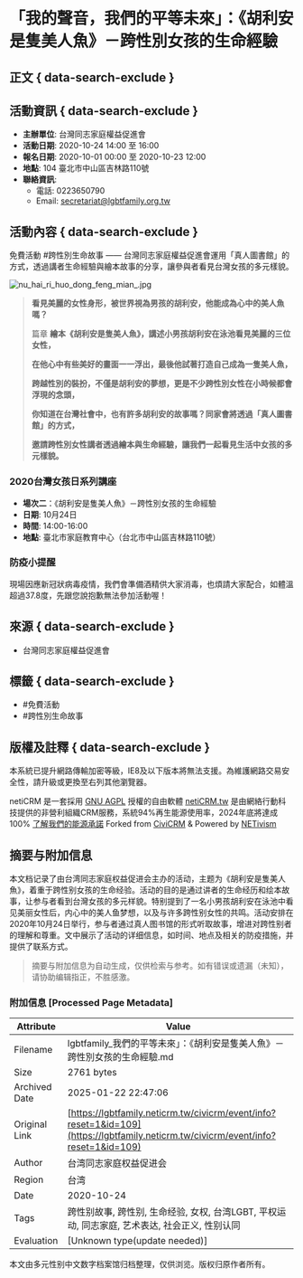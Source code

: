 # 「我的聲音，我們的平等未來」：《胡利安是隻美人魚》－跨性別女孩的生命經驗

## 正文 { data-search-exclude }


## 活動資訊 { data-search-exclude }

- **主辦單位**: 台灣同志家庭權益促進會
- **活動日期**: 2020-10-24 14:00 至 16:00
- **報名日期**: 2020-10-01 00:00 至 2020-10-23 12:00
- **地點**: 104 臺北市中山區吉林路110號
- **聯絡資訊**:
  - 電話: 0223650790
  - Email: [secretariat@lgbtfamily.org.tw](mailto:secretariat@lgbtfamily.org.tw)

## 活動內容 { data-search-exclude }

免費活動 #跨性別生命故事 —— 台灣同志家庭權益促進會運用「真人圖書館」的方式，透過講者生命經驗與繪本故事的分享，讓參與者看見台灣女孩的多元樣貌。

![nu_hai_ri_huo_dong_feng_mian_.jpg](https://lgbtfamily.neticrm.tw/sites/lgbtfamily.neticrm.tw/files/u4/nu_hai_ri_huo_dong_feng_mian_.jpg)

> **看見美麗的女性身形，被世界視為男孩的胡利安，他能成為心中的美人魚嗎？**
>
> 篇章 **繪本《胡利安是隻美人魚》，講述小男孩胡利安在泳池看見美麗的三位女性，**
>
> **在他心中有些美好的畫面一一浮出，最後他試著打造自己成為一隻美人魚，**
>
> **跨越性別的裝扮，不僅是胡利安的夢想，更是不少跨性別女性在小時候都會浮現的念頭，**
>
> **你知道在台灣社會中，也有許多胡利安的故事嗎？同家會將透過「真人圖書館」的方式，**
>
> **邀請跨性別女性講者透過繪本與生命經驗，讓我們一起看見生活中女孩的多元樣貌。**

### 2020台灣女孩日系列講座

- **場次二**：《胡利安是隻美人魚》－跨性別女孩的生命經驗
- **日期**: 10月24日
- **時間**: 14:00-16:00
- **地點**: 臺北市家庭教育中心（台北市中山區吉林路110號）

### 防疫小提醒

現場因應新冠狀病毒疫情，我們會準備酒精供大家消毒，也煩請大家配合，如體溫超過37.8度，先跟您說抱歉無法參加活動喔！

## 來源 { data-search-exclude }

- 台灣同志家庭權益促進會

## 標籤 { data-search-exclude }

- #免費活動
- #跨性別生命故事

## 版權及註釋 { data-search-exclude }

本系統已提升網路傳輸加密等級，IE8及以下版本將無法支援。為維護網路交易安全性，請升級或更換至右列其他瀏覽器。

netiCRM 是一套採用 [GNU AGPL](http://www.gnu.org/licenses/agpl-3.0.html) 授權的自由軟體 [netiCRM.tw](https://neticrm.tw) 是由網絡行動科技提供的非營利組織CRM服務，系統94%再生能源使用率，2024年底將達成100% [了解我們的能源承諾](https://neticrm.tw/news/21379) Forked from [CiviCRM](http://civicrm.tw) & Powered by [NETivism](https://netivism.com.tw)
<!-- tcd_original_link https://lgbtfamily.neticrm.tw/civicrm/event/info?reset=1&id=109 -->


## 摘要与附加信息

<!-- tcd_abstract -->
本文档记录了由台湾同志家庭权益促进会主办的活动，主题为《胡利安是隻美人魚》，着重于跨性别女孩的生命经验。活动的目的是通过讲者的生命经历和绘本故事，让参与者看到台灣女孩的多元样貌。特别提到了一名小男孩胡利安在泳池中看见美丽女性后，内心中的美人鱼梦想，以及与许多跨性别女性的共鸣。活动安排在2020年10月24日举行，参与者通过真人图书馆的形式听取故事，增进对跨性别者的理解和尊重。文中展示了活动的详细信息，如时间、地点及相关的防疫措施，并提供了联系方式。
<!-- tcd_abstract_end -->

> 摘要与附加信息为自动生成，仅供检索与参考。如有错误或遗漏（未知），请协助编辑指正，不胜感激。

### 附加信息 [Processed Page Metadata]

| Attribute       | Value                                  |
|-----------------|----------------------------------------|
| Filename        | lgbtfamily_我們的平等未來」：《胡利安是隻美人魚》－跨性別女孩的生命經驗.md                             |
| Size            | 2761 bytes                           |
| Archived Date   | 2025-01-22 22:47:06                             |
| Original Link   | [https://lgbtfamily.neticrm.tw/civicrm/event/info?reset=1&id=109](https://lgbtfamily.neticrm.tw/civicrm/event/info?reset=1&id=109)                       |
| Author          | 台湾同志家庭权益促进会                               |
| Region          | 台湾                               |
| Date            | 2020-10-24                                 |
| Tags            | 跨性别故事, 跨性别, 生命经验, 女权, 台湾LGBT, 平权运动, 同志家庭, 艺术表达, 社会正义, 性别认同                                 |
| Evaluation            | [Unknown type(update needed)]                                 |
<!-- tcd_table_end -->

本文由多元性别中文数字档案馆归档整理，仅供浏览。版权归原作者所有。
